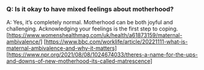### Q: Is it okay to have mixed feelings about motherhood? 

A: Yes, it’s completely normal. Motherhood can be both joyful and challenging. Acknowledging your feelings is the first step to coping. 
[https://www.womenshealthmag.com/uk/health/a61873159/maternal-ambivalence/]
[https://www.bbc.com/worklife/article/20221111-what-is-maternal-ambivalence-and-why-it-matters]
[https://www.npr.org/2021/08/08/1024674033/theres-a-name-for-the-ups-and-downs-of-new-motherhood-its-called-matrescence]
